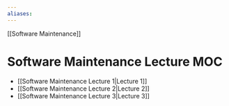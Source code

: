 ```yaml
---
aliases:
---
```


[[Software Maintenance]]

# Software Maintenance Lecture MOC
- [[Software Maintenance Lecture 1|Lecture 1]]
- [[Software Maintenance Lecture 2|Lecture 2]]
- [[Software Maintenance Lecture 3|Lecture 3]]